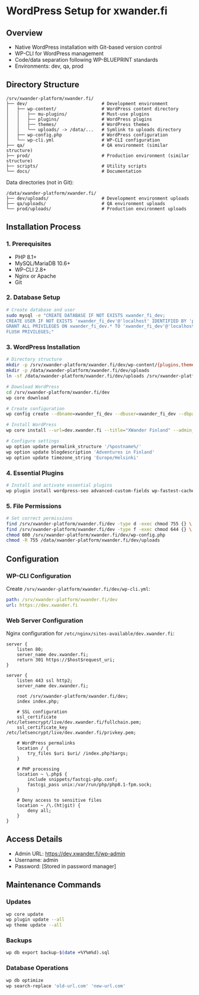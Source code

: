 # WordPress Setup for xwander.fi

## Overview
- Native WordPress installation with Git-based version control
- WP-CLI for WordPress management
- Code/data separation following WP-BLUEPRINT standards
- Environments: dev, qa, prod

## Directory Structure
```
/srv/xwander-platform/xwander.fi/
├── dev/                            # Development environment
│   ├── wp-content/                 # WordPress content directory
│   │   ├── mu-plugins/             # Must-use plugins
│   │   ├── plugins/                # WordPress plugins
│   │   ├── themes/                 # WordPress themes
│   │   └── uploads/ -> /data/...   # Symlink to uploads directory
│   ├── wp-config.php               # WordPress configuration
│   └── wp-cli.yml                  # WP-CLI configuration
├── qa/                             # QA environment (similar structure)
├── prod/                           # Production environment (similar structure)
├── scripts/                        # Utility scripts
└── docs/                           # Documentation
```

Data directories (not in Git):
```
/data/xwander-platform/xwander.fi/
├── dev/uploads/                    # Development environment uploads
├── qa/uploads/                     # QA environment uploads
└── prod/uploads/                   # Production environment uploads
```

## Installation Process

### 1. Prerequisites
- PHP 8.1+
- MySQL/MariaDB 10.6+
- WP-CLI 2.8+
- Nginx or Apache
- Git

### 2. Database Setup
```bash
# Create database and user
sudo mysql -e "CREATE DATABASE IF NOT EXISTS xwander_fi_dev; 
CREATE USER IF NOT EXISTS 'xwander_fi_dev'@'localhost' IDENTIFIED BY 'password'; 
GRANT ALL PRIVILEGES ON xwander_fi_dev.* TO 'xwander_fi_dev'@'localhost'; 
FLUSH PRIVILEGES;"
```

### 3. WordPress Installation
```bash
# Directory structure
mkdir -p /srv/xwander-platform/xwander.fi/dev/wp-content/{plugins,themes,mu-plugins}
mkdir -p /data/xwander-platform/xwander.fi/dev/uploads
ln -sf /data/xwander-platform/xwander.fi/dev/uploads /srv/xwander-platform/xwander.fi/dev/wp-content/uploads

# Download WordPress
cd /srv/xwander-platform/xwander.fi/dev
wp core download

# Create configuration
wp config create --dbname=xwander_fi_dev --dbuser=xwander_fi_dev --dbpass=password --dbhost=localhost

# Install WordPress
wp core install --url=dev.xwander.fi --title="XWander Finland" --admin_user=admin --admin_password=secure_password --admin_email=admin@xwander.fi

# Configure settings
wp option update permalink_structure '/%postname%/'
wp option update blogdescription 'Adventures in Finland'
wp option update timezone_string 'Europe/Helsinki'
```

### 4. Essential Plugins
```bash
# Install and activate essential plugins
wp plugin install wordpress-seo advanced-custom-fields wp-fastest-cache --activate
```

### 5. File Permissions
```bash
# Set correct permissions
find /srv/xwander-platform/xwander.fi/dev -type d -exec chmod 755 {} \;
find /srv/xwander-platform/xwander.fi/dev -type f -exec chmod 644 {} \;
chmod 600 /srv/xwander-platform/xwander.fi/dev/wp-config.php
chmod -R 755 /data/xwander-platform/xwander.fi/dev/uploads
```

## Configuration

### WP-CLI Configuration
Create `/srv/xwander-platform/xwander.fi/dev/wp-cli.yml`:
```yaml
path: /srv/xwander-platform/xwander.fi/dev
url: https://dev.xwander.fi
```

### Web Server Configuration
Nginx configuration for `/etc/nginx/sites-available/dev.xwander.fi`:
```nginx
server {
    listen 80;
    server_name dev.xwander.fi;
    return 301 https://$host$request_uri;
}

server {
    listen 443 ssl http2;
    server_name dev.xwander.fi;

    root /srv/xwander-platform/xwander.fi/dev;
    index index.php;

    # SSL configuration
    ssl_certificate /etc/letsencrypt/live/dev.xwander.fi/fullchain.pem;
    ssl_certificate_key /etc/letsencrypt/live/dev.xwander.fi/privkey.pem;

    # WordPress permalinks
    location / {
        try_files $uri $uri/ /index.php?$args;
    }

    # PHP processing
    location ~ \.php$ {
        include snippets/fastcgi-php.conf;
        fastcgi_pass unix:/var/run/php/php8.1-fpm.sock;
    }

    # Deny access to sensitive files
    location ~ /\.(ht|git) {
        deny all;
    }
}
```

## Access Details
- Admin URL: https://dev.xwander.fi/wp-admin
- Username: admin
- Password: [Stored in password manager]

## Maintenance Commands

### Updates
```bash
wp core update
wp plugin update --all
wp theme update --all
```

### Backups
```bash
wp db export backup-$(date +%Y%m%d).sql
```

### Database Operations
```bash
wp db optimize
wp search-replace 'old-url.com' 'new-url.com'
```
